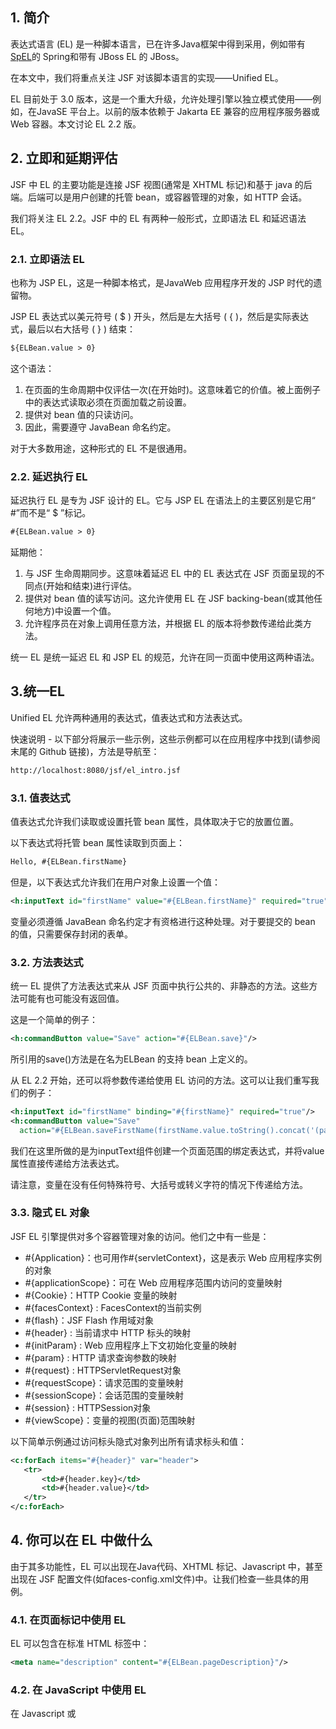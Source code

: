 ## 1. 简介

表达式语言 (EL) 是一种脚本语言，已在许多Java框架中得到采用，例如带有[SpEL](https://www.baeldung.com/spring-expression-language)的 Spring和带有 JBoss EL 的 JBoss。

在本文中，我们将重点关注 JSF 对该脚本语言的实现——Unified EL。

EL 目前处于 3.0 版本，这是一个重大升级，允许处理引擎以独立模式使用——例如，在JavaSE 平台上。以前的版本依赖于 Jakarta EE 兼容的应用程序服务器或 Web 容器。本文讨论 EL 2.2 版。

## 2. 立即和延期评估

JSF 中 EL 的主要功能是连接 JSF 视图(通常是 XHTML 标记)和基于 java 的后端。后端可以是用户创建的托管 bean，或容器管理的对象，如 HTTP 会话。

我们将关注 EL 2.2。JSF 中的 EL 有两种一般形式，立即语法 EL 和延迟语法 EL。

### 2.1. 立即语法 EL

也称为 JSP EL，这是一种脚本格式，是JavaWeb 应用程序开发的 JSP 时代的遗留物。

JSP EL 表达式以美元符号 ( $ ) 开头，然后是左大括号 ( { )，然后是实际表达式，最后以右大括号 ( } ) 结束：

```xml
${ELBean.value > 0}
```

这个语法：

1.  在页面的生命周期中仅评估一次(在开始时)。这意味着它的价值。被上面例子中的表达式读取必须在页面加载之前设置。
2.  提供对 bean 值的只读访问。
3.  因此，需要遵守 JavaBean 命名约定。

对于大多数用途，这种形式的 EL 不是很通用。

### 2.2. 延迟执行 EL

延迟执行 EL 是专为 JSF 设计的 EL。它与 JSP EL 在语法上的主要区别是它用“ #”而不是“ $ ”标记。

```xml
#{ELBean.value > 0}
```

延期他：

1.  与 JSF 生命周期同步。这意味着延迟 EL 中的 EL 表达式在 JSF 页面呈现的不同点(开始和结束)进行评估。
2.  提供对 bean 值的读写访问。这允许使用 EL 在 JSF backing-bean(或其他任何地方)中设置一个值。
3.  允许程序员在对象上调用任意方法，并根据 EL 的版本将参数传递给此类方法。

统一 EL 是统一延迟 EL 和 JSP EL 的规范，允许在同一页面中使用这两种语法。

## 3.统一EL

Unified EL 允许两种通用的表达式，值表达式和方法表达式。

快速说明 - 以下部分将展示一些示例，这些示例都可以在应用程序中找到(请参阅末尾的 Github 链接)，方法是导航至：

```bash
http://localhost:8080/jsf/el_intro.jsf
```

### 3.1. 值表达式

值表达式允许我们读取或设置托管 bean 属性，具体取决于它的放置位置。

以下表达式将托管 bean 属性读取到页面上：

```xml
Hello, #{ELBean.firstName}
```

但是，以下表达式允许我们在用户对象上设置一个值：

```xml
<h:inputText id="firstName" value="#{ELBean.firstName}" required="true"/>
```

变量必须遵循 JavaBean 命名约定才有资格进行这种处理。对于要提交的 bean 的值，只需要保存封闭的表单。

### 3.2. 方法表达式

统一 EL 提供了方法表达式来从 JSF 页面中执行公共的、非静态的方法。这些方法可能有也可能没有返回值。

这是一个简单的例子：

```xml
<h:commandButton value="Save" action="#{ELBean.save}"/>
```

所引用的save()方法是在名为ELBean 的支持 bean 上定义的。

从 EL 2.2 开始，还可以将参数传递给使用 EL 访问的方法。这可以让我们重写我们的例子：

```xml
<h:inputText id="firstName" binding="#{firstName}" required="true"/>
<h:commandButton value="Save"
  action="#{ELBean.saveFirstName(firstName.value.toString().concat('(passed)'))}"/>
```

我们在这里所做的是为inputText组件创建一个页面范围的绑定表达式，并将value属性直接传递给方法表达式。

请注意，变量在没有任何特殊符号、大括号或转义字符的情况下传递给方法。

### 3.3. 隐式 EL 对象

JSF EL 引擎提供对多个容器管理对象的访问。他们之中有一些是：

-   #{Application}：也可用作#{servletContext}，这是表示 Web 应用程序实例的对象
-   #{applicationScope}：可在 Web 应用程序范围内访问的变量映射
-   #{Cookie}：HTTP Cookie 变量的映射
-   #{facesContext} : FacesContext的当前实例
-   #{flash}：JSF Flash 作用域对象
-   #{header} : 当前请求中 HTTP 标头的映射
-   #{initParam} : Web 应用程序上下文初始化变量的映射
-   #{param} : HTTP 请求查询参数的映射
-   #{request} : HTTPServletRequest对象
-   #{requestScope}：请求范围的变量映射
-   #{sessionScope}：会话范围的变量映射
-   #{session} : HTTPSession对象
-   #{viewScope}：变量的视图(页面)范围映射

以下简单示例通过访问标头隐式对象列出所有请求标头和值：

```xml
<c:forEach items="#{header}" var="header">
   <tr>
       <td>#{header.key}</td>
       <td>#{header.value}</td>
   </tr>
</c:forEach>
```

## 4. 你可以在 EL 中做什么

由于其多功能性，EL 可以出现在Java代码、XHTML 标记、Javascript 中，甚至出现在 JSF 配置文件(如faces-config.xml文件)中。让我们检查一些具体的用例。

### 4.1. 在页面标记中使用 EL

EL 可以包含在标准 HTML 标签中：

```xml
<meta name="description" content="#{ELBean.pageDescription}"/>
```

### 4.2. 在 JavaScript 中使用 EL

在 Javascript 或 <script> 标签中遇到 EL 将被解释：

```javascript
<script type="text/javascript"> var theVar = #{ELBean.firstName};</script>
```

支持 bean 变量将在此处设置为 javascript 变量。

### 4.3. 使用运算符评估 EL 中的布尔逻辑

EL 支持相当高级的比较运算符：

-   eq相等运算符，相当于“ ==”。
-   lt小于运算符，等同于“<”。
-   le小于或等于运算符，相当于“<=”。
-   gt大于运算符，相当于“>”。
-   ge大于等于，相当于“ >=。“

### 4.4. 在支持 Bean 中评估 EL

在支持 bean 代码中，可以使用 JSF 应用程序评估 EL 表达式。这打开了一个充满可能性的世界，将 JSF 页面与支持 bean 连接起来。可以检索隐式 EL 对象，或从辅助 bean 轻松检索实际的 HTML 页面组件或它们的值：

```java
FacesContext ctx = FacesContext.getCurrentInstance(); 
Application app = ctx.getApplication(); 
String firstName = app.evaluateExpressionGet(ctx, "#{firstName.value}", String.class); 
HtmlInputText firstNameTextBox = app.evaluateExpressionGet(ctx, "#{firstName}", HtmlInputText.class);
```

这允许开发人员在与 JSF 页面交互时具有很大的灵活性。

## 5. 在 EL 中你不能做什么

EL < 3.0 确实有一些限制。以下各节讨论其中的一些。

### 5.1. 无超载

EL 不支持使用重载。因此，在具有以下方法的支持 bean 中：

```java
public void save(User theUser);
public void save(String username);
public void save(Integer uid);
```

JSF EL 将无法正确评估以下表达式

```xml
<h:commandButton value="Save" action="#{ELBean.save(firstName.value)}"/>
```

JSF ELResolver将自省bean的类定义，并选择java.lang.Class#getMethods返回的第一个方法(返回类中可用方法的方法)。无法保证返回方法的顺序，这将不可避免地导致未定义的行为。

### 5.2. 没有枚举或常量值

JSF EL < 3.0，不支持在脚本中使用常量值或枚举。所以，有以下任何一项

```java
public static final String USER_ERROR_MESS = "No, you can’t do that";
enum Days { Sat, Sun, Mon, Tue, Wed, Thu, Fri };
```

意味着将无法执行以下操作

```xml
<h:outputText id="message" value="#{ELBean.USER_ERROR_MESS}"/>
<h:commandButton id="saveButton" value="save" rendered="bean.offDay==Days.Sun"/>
```

### 5.3. 没有内置的空安全

JSF EL < v3.0 不提供隐式空安全访问，有些人可能会觉得现代脚本引擎很奇怪。

因此，如果下面表达式中的person为空，则整个表达式将失败并出现难看的 NPE

```xml
Hello Mr, #{ELBean.person.surname}"
```

## 六. 总结

我们已经研究了 JSF EL 的一些基础知识、优势和局限性。

这在很大程度上是一种通用的脚本语言，有一定的改进空间；它还是将 JSF 视图绑定到 JSF 模型和控制器的粘合剂。